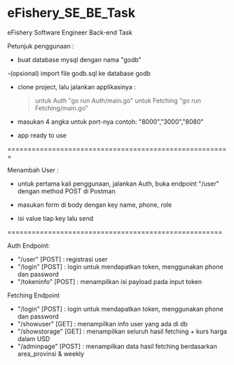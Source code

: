# eFishery_SE_BE_Task
eFishery Software Engineer Back-end Task 

Petunjuk penggunaan :

- buat database mysql dengan nama "godb"

-(opsional) import file godb.sql ke database godb

- clone project, lalu jalankan applikasinya :
   > untuk Auth "go run Auth/main.go"
   > untuk Fetching "go run Fetching/main.go"

- masukan 4 angka untuk port-nya contoh: "8000","3000","8080"

- app ready to use

=======================================================

Menambah User :

- untuk pertama kali penggunaan, jalankan Auth, buka endpoint "/user" dengan method POST di Postman

- masukan form di body dengan key name, phone, role

- isi value tiap key lalu send


=====================================================

Auth Endpoint: 

- "/user"       [POST] : registrasi user 
- "/login"      [POST] : login untuk mendapatkan token, menggunakan phone dan password
- "/tokeninfo"  [POST] : menampilkan isi payload pada input token


Fetching Endpoint 

- "/login"       [POST] : login untuk mendapatkan token, menggunakan phone dan password
- "/showuser"    [GET]  : menampilkan info user yang ada di db
- "/showstorage" [GET]  : menampilkan seluruh hasil fetching + kurs harga dalam USD
- "/adminpage"   [POST]  : menampilkan data hasil fetching berdasarkan area_provinsi & weekly
